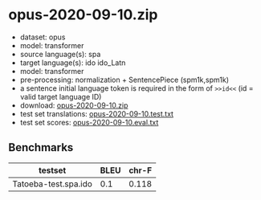 # opus-2020-09-10.zip

* dataset: opus
* model: transformer
* source language(s): spa
* target language(s): ido ido_Latn
* model: transformer
* pre-processing: normalization + SentencePiece (spm1k,spm1k)
* a sentence initial language token is required in the form of `>>id<<` (id = valid target language ID)
* download: [opus-2020-09-10.zip](https://object.pouta.csc.fi/Tatoeba-MT-models/spa-ido/opus-2020-09-10.zip)
* test set translations: [opus-2020-09-10.test.txt](https://object.pouta.csc.fi/Tatoeba-MT-models/spa-ido/opus-2020-09-10.test.txt)
* test set scores: [opus-2020-09-10.eval.txt](https://object.pouta.csc.fi/Tatoeba-MT-models/spa-ido/opus-2020-09-10.eval.txt)

## Benchmarks

| testset               | BLEU  | chr-F |
|-----------------------|-------|-------|
| Tatoeba-test.spa.ido 	| 0.1 	| 0.118 |

